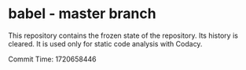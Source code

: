 # babel - master branch

This repository contains the frozen state of the repository.
Its history is cleared. It is used only for static code
analysis with Codacy.

Commit Time: 1720658446